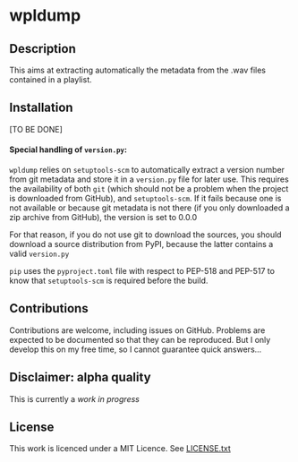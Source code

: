 # wpldump

## Description

This aims at extracting automatically the metadata from the .wav files contained in a playlist.

## Installation

[TO BE DONE]

#### Special handling of `version.py`:

`wpldump` relies on `setuptools-scm` to automatically extract a
version number from git metadata and store it in a `version.py` file
for later use. This requires the availability of both `git` (which should
not be a problem when the project is downloaded from GitHub), and
`setuptools-scm`. If it fails because one is not available or because
git metadata is not there (if you only downloaded a zip archive from
GitHub), the version is set to 0.0.0

For that reason, if you do not use git to download the sources, you
should download a source distribution from PyPI, because the latter
contains a valid `version.py`

`pip` uses the `pyproject.toml` file with respect to PEP-518 and
PEP-517 to know that `setuptools-scm` is required before the build.

## Contributions

Contributions are welcome, including issues on GitHub.
Problems are expected to be documented so that they can be reproduced. But
I only develop this on my free time, so I cannot guarantee quick answers...

## Disclaimer: alpha quality

This is currently a *work in progress*

## License

This work is licenced under a MIT Licence. See [LICENSE.txt](https://raw.githubusercontent.com/s-ball/wpldump/master/LICENCE.txt)
